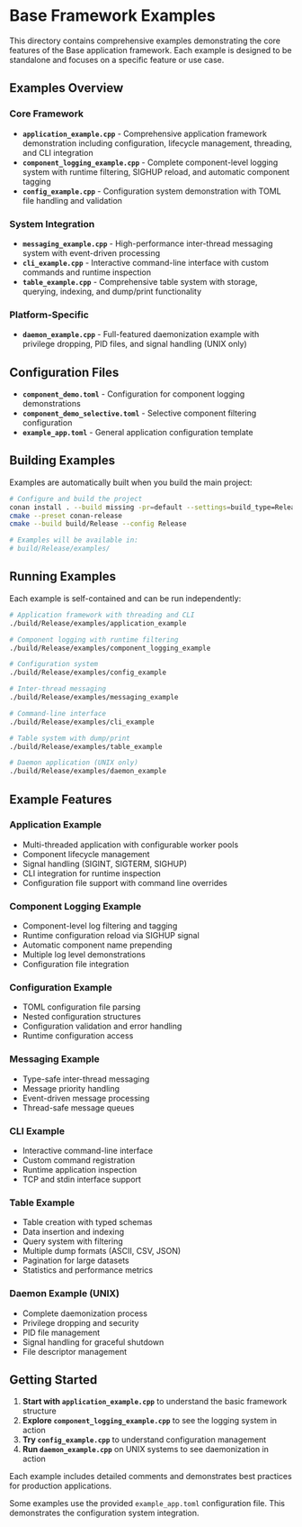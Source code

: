 # Base Framework Examples

This directory contains comprehensive examples demonstrating the core features of the Base application framework. Each example is designed to be standalone and focuses on a specific feature or use case.

## Examples Overview

### Core Framework

- **`application_example.cpp`** - Comprehensive application framework demonstration including configuration, lifecycle management, threading, and CLI integration
- **`component_logging_example.cpp`** - Complete component-level logging system with runtime filtering, SIGHUP reload, and automatic component tagging
- **`config_example.cpp`** - Configuration system demonstration with TOML file handling and validation

### System Integration

- **`messaging_example.cpp`** - High-performance inter-thread messaging system with event-driven processing
- **`cli_example.cpp`** - Interactive command-line interface with custom commands and runtime inspection
- **`table_example.cpp`** - Comprehensive table system with storage, querying, indexing, and dump/print functionality

### Platform-Specific

- **`daemon_example.cpp`** - Full-featured daemonization example with privilege dropping, PID files, and signal handling (UNIX only)

## Configuration Files

- **`component_demo.toml`** - Configuration for component logging demonstrations
- **`component_demo_selective.toml`** - Selective component filtering configuration
- **`example_app.toml`** - General application configuration template

## Building Examples

Examples are automatically built when you build the main project:

```bash
# Configure and build the project
conan install . --build missing -pr=default --settings=build_type=Release
cmake --preset conan-release
cmake --build build/Release --config Release

# Examples will be available in:
# build/Release/examples/
```

## Running Examples

Each example is self-contained and can be run independently:

```bash
# Application framework with threading and CLI
./build/Release/examples/application_example

# Component logging with runtime filtering
./build/Release/examples/component_logging_example

# Configuration system
./build/Release/examples/config_example

# Inter-thread messaging
./build/Release/examples/messaging_example

# Command-line interface
./build/Release/examples/cli_example

# Table system with dump/print
./build/Release/examples/table_example

# Daemon application (UNIX only)
./build/Release/examples/daemon_example
```

## Example Features

### Application Example

- Multi-threaded application with configurable worker pools
- Component lifecycle management
- Signal handling (SIGINT, SIGTERM, SIGHUP)
- CLI integration for runtime inspection
- Configuration file support with command line overrides

### Component Logging Example

- Component-level log filtering and tagging
- Runtime configuration reload via SIGHUP signal
- Automatic component name prepending
- Multiple log level demonstrations
- Configuration file integration

### Configuration Example

- TOML configuration file parsing
- Nested configuration structures
- Configuration validation and error handling
- Runtime configuration access

### Messaging Example

- Type-safe inter-thread messaging
- Message priority handling
- Event-driven message processing
- Thread-safe message queues

### CLI Example

- Interactive command-line interface
- Custom command registration
- Runtime application inspection
- TCP and stdin interface support

### Table Example

- Table creation with typed schemas
- Data insertion and indexing
- Query system with filtering
- Multiple dump formats (ASCII, CSV, JSON)
- Pagination for large datasets
- Statistics and performance metrics

### Daemon Example (UNIX)

- Complete daemonization process
- Privilege dropping and security
- PID file management
- Signal handling for graceful shutdown
- File descriptor management

## Getting Started

1. **Start with `application_example.cpp`** to understand the basic framework structure
2. **Explore `component_logging_example.cpp`** to see the logging system in action
3. **Try `config_example.cpp`** to understand configuration management
4. **Run `daemon_example.cpp`** on UNIX systems to see daemonization in action

Each example includes detailed comments and demonstrates best practices for production applications.

Some examples use the provided `example_app.toml` configuration file. This demonstrates the configuration system integration.
